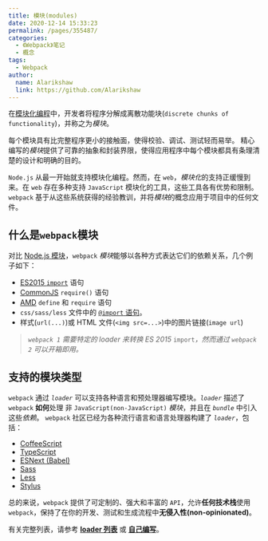 ```yaml
---
title: 模块(modules)
date: 2020-12-14 15:33:23
permalink: /pages/355487/
categories:
  - 《Webpack》笔记
  - 概念
tags: 
  - Webpack 
author: 
  name: Alarikshaw
  link: https://github.com/Alarikshaw
---
```


在[模块化编程](https://en.wikipedia.org/wiki/Modular_programming)中，开发者将程序分解成离散功能块(`discrete chunks of functionality`)，并称之为*模块*。

每个模块具有比完整程序更小的接触面，使得校验、调试、测试轻而易举。 精心编写的*模块*提供了可靠的抽象和封装界限，使得应用程序中每个模块都具有条理清楚的设计和明确的目的。

`Node.js` 从最一开始就支持模块化编程。然而，在 `web`，*模块化*的支持正缓慢到来。在 `web` 存在多种支持 `JavaScript` 模块化的工具，这些工具各有优势和限制。`webpack` 基于从这些系统获得的经验教训，并将*模块*的概念应用于项目中的任何文件。

## 什么是`webpack`模块 

对比 [Node.js 模块](https://nodejs.org/api/modules.html)，`webpack` *模块*能够以各种方式表达它们的依赖关系，几个例子如下：

- [ES2015 `import`](https://developer.mozilla.org/en-US/docs/Web/JavaScript/Reference/Statements/import) 语句
- [CommonJS](http://www.commonjs.org/specs/modules/1.0/) `require()` 语句
- [AMD](https://github.com/amdjs/amdjs-api/blob/master/AMD.md) `define` 和 `require` 语句
- `css/sass/less` 文件中的 [`@import` 语句](https://developer.mozilla.org/en-US/docs/Web/CSS/@import)。
- 样式(`url(...)`)或 HTML 文件(`<img src=...>`)中的图片链接(`image url`)

> *`webpack 1` 需要特定的 loader 来转换 ES 2015* `import`*，然而通过 `webpack 2` 可以开箱即用。*

## 支持的模块类型

`webpack` 通过 *`loader`* 可以支持各种语言和预处理器编写模块。*`loader`* 描述了 `webpack` **如何**处理 非 `JavaScript(non-JavaScript)` _模块_，并且在 *`bundle`* 中引入这些*依赖*。 `webpack` 社区已经为各种流行语言和语言处理器构建了 *`loader`*，包括：

- [CoffeeScript](http://coffeescript.org/)
- [TypeScript](https://www.typescriptlang.org/)
- [ESNext (Babel)](https://babeljs.io/)
- [Sass](http://sass-lang.com/)
- [Less](http://lesscss.org/)
- [Stylus](http://stylus-lang.com/)

总的来说，`webpack` 提供了可定制的、强大和丰富的 `API`，允许**任何技术栈**使用 `webpack`，保持了在你的开发、测试和生成流程中**无侵入性(non-opinionated)**。

有关完整列表，请参考 [**loader 列表**](https://www.webpackjs.com/loaders) 或 [**自己编写**](https://www.webpackjs.com/api/loaders)。

